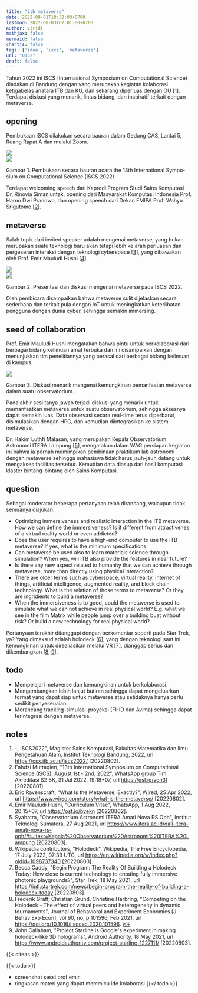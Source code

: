 ```yaml
---
title: "itb metaverse"
date: 2022-08-01T18:38:00+0700
lastmod: 2022-08-03T07:01:00+0700
author: viridi
mathjax: false
mermaid: false
chartjs: false
tags: ['idea', 'iscs', 'metaverse']
url: "0132"
draft: false
---
```

Tahun 2022 ini ISCS (Internasional Symposium on Computational Science) diadakan di Bandung dengan yang merupakan kegiatan kolaborasi ketigabelas anatara [ITB](https://fmipa.itb.ac.id/) dan [KU](http://polaris.s.kanazawa-u.ac.jp/iscs2019/), dan sekarang diperluas dengan [OU](https://solusiriset.com/3-5-agustus-2022-the-asia-computational-materials-design-a-cmd) [[1](#r01)]. Terdapat diskusi yang menarik, lintas bidang, dan inspiratif terkait dengan metaverse.


## opening
Pembukaan ISCS dilakukan secara bauran dalam Gedung CAS, Lantai 5, Ruang Rapat A dan melalui Zoom.

![](/bugx/img/idea/metaverse/iscs-2022-opening-class.jpg)<br>
![](/bugx/img/idea/metaverse/iscs-2022-opening-zoom.jpg)

Gambar <a name='fig1'>1</a>. Pembukaan secara bauran acara the 13th International Sympo-sium on Computational Science (ISCS 2022).

Terdapat welcoming speech dari Kaprodi Program Studi Sains Komputasi Dr. Rinovia Simanjuntak, opening dari Masyarakat Komputasi Indonesia Prof. Harno Dwi Pranowo, dan opening speech dari Dekan FMIPA Prof. Wahyu Srigutomo [[2](#r02)].


## metaverse
Salah topik dari invited speaker adalah mengenai metaverse, yang bukan merupakan suatu teknologi baru akan tetapi lebih ke arah perluasan dan pergeseran interaksi dengan teknologi cyberspace [[3](#r03)], yang dibawakan oleh Prof. Emir Mauludi Husni [[4](#r04)].

![](/bugx/img/idea/metaverse/iscs-2022-metaverse-husni.jpg)<br>
![](/bugx/img/idea/metaverse/iscs-2022-discussion.jpg)

Gambar <a name='fig2'>2</a>. Presentasi dan diskusi mengenai metaverse pada ISCS 2022.

Oleh pembicara disampaikan bahwa metaverse sulit dijelaskan secara sederhana dan terkait pula dengan IoT untuk meningkatkan keterlibatan pengguna dengan dunia cyber, sehingga semakin immersing.


## seed of collaboration
Prof. Emir Mauludi Husni mengatakan bahwa pintu untuk berkolaborasi dari berbagai bidang keilmuan amat terbuka dan ini disampaikan dengan menunjukkan tim penelitiannya yang berasal dari berbagai bidang keilmuan di kampus.

![](/bugx/img/idea/metaverse/iscs-2022-collaboration-idea.jpg)

Gambar <a name='fig3'>3</a>. Diskusi menarik mengenai kemungkinan pemanfaatan metaverse dalam suatu observatorium.

Pada akhir sesi tanya jawab terjadi diskusi yang menarik untuk memanfaatkan metaverse untuk suatu observatorium, sehingga aksesnya dapat semakin luas. Data observasi secara real-time terus diperbarui, disimulasikan dengan HPC, dan kemudian diintegrasikan ke sistem metaverse.

Dr. Hakim Luthfi Malasan, yang merupakan Kepala Observatorium Astronomi ITERA Lampung [[5](#r05)],  mengatakan dalam WAG persiapan kegiatan ini bahwa ia pernah memimpikan pembinaan praktikum lab astronomi dengan metaverse sehingga mahasiswa tidak harus jauh-jauh datang untuk mengakses fasilitas tersebut. Kemudian data diasup dari hasil komputasi klaster bintang-bintang oleh Sains Komputasi.


## question
Sebagai moderator beberapa pertanyaan telah dirancang, walaupun tidak semuanya diajukan.

+ Optimizing immersiveness and realistic interaction in the ITB metaverse. How we can define the immersiveness? Is it different from attractivenes of a virtual reality world or even addicted?
+ Does the user requires to have a high-end computer to use the ITB metaverse? If yes, what is the minimum specifications.
+ Can metaverse be used also to learn materials science through simulation? When yes, will ITB also provide the features in near future?
+ Is there any new aspect related to humanity that we can achieve through metaverse, more than directly using physical interaction?
+ There are older terms such as cyberspace, virtual reality, internet of things, artificial intelligence, augmented reality, and block chain technology. What is the relation of those terms to metaverse? Or they are ingridients to build a metaverse?
+ When the immersiveness is to good, could the metaverse is used to simulate what we can not achieve in real physical world? E.g. what we see in the film Matrix while people jump over a building buat without risk? Or build a new technology for real physical world?

Pertanyaan terakhir ditanggapi dengan berkomentar seperti pada Star Trek, ya? Yang dimaksud adalah holodeck [[6](#r06)], yang dengan teknologi saat ini kemungkinan untuk direaliasikan melalui VR [[7](#r07)], dianggap serius dan dikembangkan [[8](#r08), [9](#r09)].


## todo
- Mempelajari metaverse dan kemungkinan untuk berkolaborasi.
- Mengembangkan lebih lanjut butiran sehingga dapat mengeluarkan format yang dapat siap untuk metaverse atau setidaknya hanya perlu sedikit penyeseuaian.
- Merancang tracking-simulasi-proyeksi (FI-ID dan Avima) sehingga dapat terintegrasi dengan metaverse.


## notes
1. <a name='r01'></a>-, ISCS2022", Magister Sains Komputasi, Fakultas Matematika dan Ilmu Pengetahuan Alam, Institut Teknologi Bandung, 2022, url <https://csx.itb.ac.id/iscs2022/> [20220802].
2. <a name='r02'></a>Fahdzi Muttaqien, "13th International Symposium on Computational Science (ISCS), August 1st - 2nd, 2022", WhatsApp group Tim Akreditasi S2 SK, 31 Jul 2022, 19:18+07, url <https://osf.io/ven3f> [20220801].
3. <a name='r03'></a>Eric Ravenscraft, "What Is the Metaverse, Exactly?", Wired, 25 Apr 2022, url <https://www.wired.com/story/what-is-the-metaverse/> [20220802].
4. <a name='r04'></a>Emir Mauludi Husni, "Curriculum Vitae", WhatsApp, 1 Aug 2022, 20:15+07, url <https://osf.io/bvekn> [20220802].
5. <a name='r05'></a>Syabatra, "Observatorium Astronomi ITERA Amati Nova RS Oph", Institut Teknologi Sumatera, 27 Aug 2021, url <https://www.itera.ac.id/oail-itera-amati-nova-rs-oph/#:~:text=Kepala%20Observatorium%20Astronomi%20ITERA%20Lampung> [20220803].
6. <a name='r06'></a>Wikipedia contributors, "Holodeck", Wikipedia, The Free Encyclopedia, 17 July 2022, 07:39 UTC, url <https://en.wikipedia.org/w/index.php?oldid=1098737340> [20220803].
7. <a name='r07'></a>Becca Caddy, "Begin Program: The Reality Of Building a Holodeck Today: How close is current technology to creating fully immersive photonic playgrounds?", Star Trek, 18 May 2021, url <https://intl.startrek.com/news/begin-program-the-reality-of-building-a-holodeck-today> [20220803].
8. <a name='r08'></a>Frederik Graff, Christian Grund, Christine Harbring, "Competing on the Holodeck - The effect of virtual peers and heterogeneity in dynamic tournaments", Journal of Behavioral and Experiment Economics [J Behav Exp Econ], vol 90, no, p 101596, Feb 2021, url <https://doi.org/10.1016/j.socec.2020.101596>. [`PDF`](https://www.iza.org/publications/dp/11919/competing-on-the-holodeck-the-effect-of-virtual-peers-and-heterogeneity-in-dynamic-tournaments)
9. <a name='r09'></a>John Callaham, "Project Starline is Google's experiment in making holodeck-like 3D holograms", Android Authority, 18 May 2021, url <https://www.androidauthority.com/project-starline-1227111/> [20220803].

{{< citeas >}}

{{< todo >}}
+ screenshot sessi prof emir
+ ringkasan materi yang dapat memmicu ide kolaborasi
{{</ todo >}}